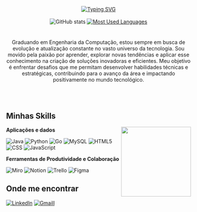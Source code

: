 <div align="center">
  <a href="https://git.io/typing-svg">
    <img src="https://readme-typing-svg.demolab.com?font=Fira+Code&weight=500&size=28&pause=1000&color=DCDCDC&center=true&vCenter=true&random=false&width=524&lines=Olá! Eu sou Ronan Wandré 👋" alt="Typing SVG">
  </a>
</div>

<div style="text-align: center;" align="center">
  <br>
  <img src="https://github-readme-stats-git-masterrstaa-rickstaa.vercel.app/api?username=RonanWandre&hide_title=true&show_icons=true&include_all_commits=false&count_private=true&line_height=25&hide=issues&bg_color=000&title_color=FF00F6&text_color=FFF&border_radius=3&border_color=36123c&icon_color=FF00F6&theme=jolly" alt="GitHub stats">

  <a href="https://github.com/RonanWandre/github-readme-stats">
    <img src="https://github-readme-stats-git-masterrstaa-rickstaa.vercel.app/api/top-langs/?username=RonanWandre&line_height=10&card_width=290&layout=compact&hide_title=false&count_private=true&langs_count=4&show_icons=true&title_color=FF00F6&hide=html,scss,less&bg_color=000&text_color=8B8B8B&border_radius=3&border_color=561760&count_private=true" alt="Most Used Languages">
  </a>
</div>

#

<p align="center">Graduando em Engenharia da Computação, estou sempre em busca de evolução e atualização constante no vasto universo da tecnologia. Sou movido pela paixão por aprender, explorar novas tendências e aplicar esse conhecimento na criação de soluções inovadoras e eficientes. Meu objetivo é enfrentar desafios que me permitam desenvolver habilidades técnicas e estratégicas, contribuindo para o avanço da área e impactando positivamente no mundo tecnológico.

<br><br>

## Minhas Skills

<img align="right" alt="" height="190px" src="https://i.gifer.com/7k5e.gif">

**Aplicações e dados**

![Java](https://img.shields.io/badge/Java-ED8B00?style=for-the-badge&logo=openjdk&logoColor=white)
![Python](https://img.shields.io/badge/Python-14354C?style=for-the-badge&logo=python&logoColor=white)
![Go](https://img.shields.io/badge/Go-00ADD8?style=for-the-badge&logo=go&logoColor=white)
![MySQL](https://img.shields.io/badge/MySQL-00000F?style=for-the-badge&logo=mysql&logoColor=white)
![HTML5](https://img.shields.io/badge/HTML5-E34F26?style=for-the-badge&logo=html5&logoColor=white)
![CSS](https://img.shields.io/badge/CSS3-1572B6?style=for-the-badge&logo=css3&logoColor=white)
![JavaScript](https://img.shields.io/badge/JavaScript-F7DF1E?style=for-the-badge&logo=javascript&logoColor=black)

**Ferramentas de Produtividade e Colaboração**

![Miro](https://img.shields.io/badge/Miro-050038?style=for-the-badge&logo=Miro&logoColor=white)
![Notion](https://img.shields.io/badge/Notion-000000?style=for-the-badge&logo=notion&logoColor=white)
![Trello](https://img.shields.io/badge/Trello-0052CC?style=for-the-badge&logo=trello&logoColor=white)
![Figma](https://img.shields.io/badge/Figma-F24E1E?style=for-the-badge&logo=figma&logoColor=white)

## Onde me encontrar 

[![LinkedIn](https://img.shields.io/badge/LinkedIn-0077B5?style=for-the-badge&logo=linkedin&logoColor=white)](https://www.linkedin.com/in/ronanfarias/)
[![Gmaill](https://img.shields.io/badge/Gmail-D14836?style=for-the-badge&logo=gmail&logoColor=white)](mailto:ronanwsdf@gmail.com)
